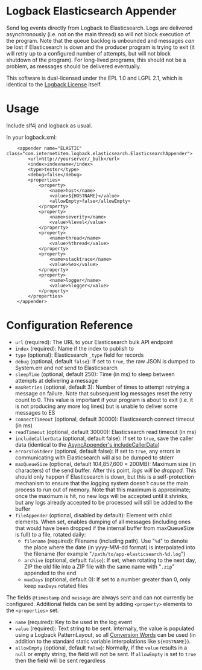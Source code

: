 Logback Elasticsearch Appender
===============================

Send log events directly from Logback to Elasticsearch. Logs are delivered asynchronously (i.e. not on the main thread) so will not block execution of the program. Note that the queue backlog is unbounded and messages *can* be lost if Elasticsearch is down and the producer program is trying to exit (it will retry up to a configured number of attempts, but will not block shutdown of the program). For long-lived programs, this should not be a problem, as messages should be delivered eventually.

This software is dual-licensed under the EPL 1.0 and LGPL 2.1, which is identical to the [Logback License](http://logback.qos.ch/license.html) itself.

Usage
=====
Include slf4j and logback as usual.

In your logback.xml:

        <appender name="ELASTIC" class="com.internetitem.logback.elasticsearch.ElasticsearchAppender">
            <url>http://yourserver/_bulk</url>
            <index>indexname</index>
            <type>tester</type>
            <debug>false</debug>
            <properties>
                <property>
                    <name>host</name>
                    <value>${HOSTNAME}</value>
                    <allowEmpty>false</allowEmpty>
                </property>
                <property>
                    <name>severity</name>
                    <value>%level</value>
                </property>
                <property>
                    <name>thread</name>
                    <value>%thread</value>
                </property>
                <property>
                    <name>stacktrace</name>
                    <value>%ex</value>
                </property>
                <property>
                    <name>logger</name>
                    <value>%logger</value>
                </property>
            </properties>
        </appender>

Configuration Reference
=======================

 * `url` (required): The URL to your Elasticsearch bulk API endpoint
 * `index` (required): Name if the index to publish to
 * `type` (optional): Elasticsearch `_type` field for records
 * `debug` (optional, default `false`): If set to `true`, the raw JSON is dumped to System.err and *not* send to Elasticsearch
 * `sleepTime` (optional, default 250): Time (in ms) to sleep between attempts at delivering a message
 * `maxRetries` (optional, default 3): Number of times to attempt retrying a message on failure. Note that subsequent log messages reset the retry count to 0. This value is important if your program is about to exit (i.e. it is not producing any more log lines) but is unable to deliver some messages to ES
 * `connectTimeout` (optional, default 30000): Elasticsearch connect timeout (in ms)
 * `readTimeout` (optional, default 30000): Elasticsearch read timeout (in ms)
 * `includeCallerData` (optional, default false): If set to `true`, save the caller data (identical to the [AsyncAppender's includeCallerData](http://logback.qos.ch/manual/appenders.html#asyncIncludeCallerData))
 * `errorsToStderr` (optional, default false): If set to `true`, any errors in communicating with Elasticsearch will also be dumped to stderr
 * `maxQueueSize` (optional, default 104,857,600 = 200MB): Maximum size (in characters) of the send buffer. After this point, *logs will be dropped*. This should only happen if Elasticsearch is down, but this is a self-protection mechanism to ensure that the logging system doesn't cause the main process to run out of memory. Note that this maximum is approximate; once the maximum is hit, no new logs will be accepted until it shrinks, but any logs already accepted to be processed will still be added to the buffer
 * `fileAppender` (optional, disabled by default): Element with child elements. When set, enables dumping of all messages (including ones that would have been dropped if the internal buffer from maxQueueSize is full) to a file, rotated daily:
   * `filename` (required): Filename (including path). Use "`%d`" to denote the place where the date (in yyyy-MM-dd format) is interpolated into the filename (for example "`/path/to/app-elasticsearch-%d.log`")
   * `archive` (optional, default `false`): If set, when rotating to the next day, ZIP the old file into a ZIP file with the same name with "`.zip`" appended to the end
   * `maxDays` (optional, default 0): If set to a number greater than 0, only keep `maxDays` rotated files

The fields `@timestamp` and `message` are always sent and can not currently be configured. Additional fields can be sent by adding `<property>` elements to the `<properties>` set.

 * `name` (required): Key to be used in the log event
 * `value` (required): Text string to be sent. Internally, the value is populated using a Logback PatternLayout, so all [Conversion Words](http://logback.qos.ch/manual/layouts.html#conversionWord) can be used (in addition to the standard static variable interpolations like `${HOSTNAME}`).
 * `allowEmpty` (optional, default `false`): Normally, if the `value` results in a `null` or empty string, the field will not be sent. If `allowEmpty` is set to `true` then the field will be sent regardless

 
